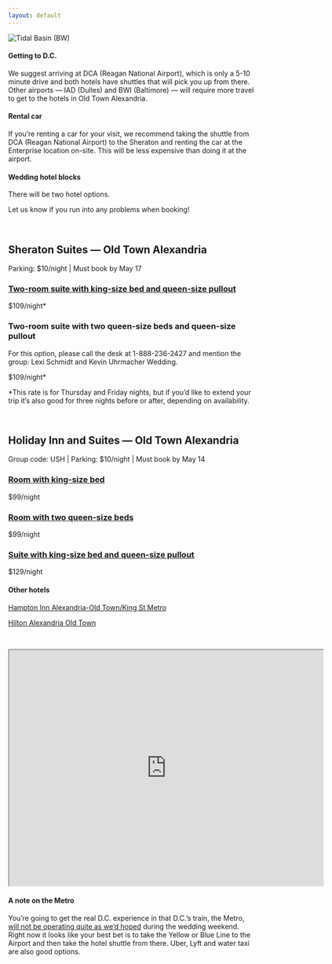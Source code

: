 ```yaml
---
layout: default
---
```


![Tidal Basin (BW)](../assets/images/IMG_6671.jpg)


#### Getting to D.C. 
We suggest arriving at DCA (Reagan National Airport), which is only a 5-10 minute drive and both hotels have shuttles that will pick you up from there. Other airports — IAD (Dulles) and BWI (Baltimore) — will require more travel to get to the hotels in Old Town Alexandria.


#### Rental car
If you’re renting a car for your visit, we recommend taking the shuttle from DCA (Reagan National Airport) to the Sheraton and renting the car at the Enterprise location on-site. This will be less expensive than doing it at the airport.


#### Wedding hotel blocks
There will be two hotel options. 

Let us know if you run into any problems when booking!

&nbsp;

## Sheraton Suites — Old Town Alexandria
Parking: $10/night | Must book by May 17

### [Two-room suite with king-size bed and queen-size pullout](https://www.marriott.com/event-reservations/reservation-link.mi?id=1543516969667&key=GRP&app=resvlink)
$109/night*

### Two-room suite with two queen-size beds and queen-size pullout 
For this option, please call the desk at 1-888-236-2427 and mention the group: Lexi Schmidt and Kevin Uhrmacher Wedding.

$109/night*

*This rate is for Thursday and Friday nights, but if you’d like to extend your trip it’s also good for three nights before or after, depending on availability.


&nbsp;

## Holiday Inn and Suites — Old Town Alexandria
Group code: USH | Parking: $10/night | Must book by May 14

### [Room with king-size bed](https://www.holidayinn.com/redirect?path=rates&brandCode=HI&localeCode=en&regionCode=1&hotelCode=axehd&checkInDate=14&checkInMonthYear=052019&checkOutDate=16&checkOutMonthYear=052019&_PMID=99801505&GPC=USH&viewfullsite=true)
$99/night

### [Room with two queen-size beds](https://www.holidayinn.com/redirect?path=rates&brandCode=HI&localeCode=en&regionCode=1&hotelCode=axehd&checkInDate=14&checkInMonthYear=052019&checkOutDate=16&checkOutMonthYear=052019&_PMID=99801505&GPC=USH&viewfullsite=true)
$99/night

### [Suite with king-size bed and queen-size pullout](https://www.holidayinn.com/redirect?path=rates&brandCode=HI&localeCode=en&regionCode=1&hotelCode=axehd&checkInDate=14&checkInMonthYear=052019&checkOutDate=16&checkOutMonthYear=052019&_PMID=99801505&GPC=USH&viewfullsite=true)
$129/night


<!--Once you’ve booked your hotel, check out our suggestions for [things to do while you’re visiting D.C.](LINK)-->


#### Other hotels

[Hampton Inn Alexandria-Old Town/King St Metro](https://hamptoninn3.hilton.com/en/hotels/virginia/hampton-inn-alexandria-old-town-king-st-metro-WASALHX/index.html)

[Hilton Alexandria Old Town](https://www3.hilton.com/en/hotels/virginia/hilton-alexandria-old-town-DCAOTHF/index.html)

&nbsp;

<iframe src="https://www.google.com/maps/d/embed?mid=16dVJCFVTjAuBB9VuNTo0ey6SqtQ5lQcI&hl=en" width="640" height="480"></iframe>

#### A note on the Metro

You’re going to get the real D.C. experience in that D.C.’s train, the Metro, [will not be operating quite as we’d hoped](https://www.washingtonpost.com/local/trafficandcommuting/metro-wants-to-rebuild-20-station-platforms-in-three-years-creating-safetrack-like-disruptions/2018/05/07/f7c19dcc-5164-11e8-abd8-265bd07a9859_story.html) during the wedding weekend. Right now it looks like your best bet is to take the Yellow or Blue Line to the Airport and then take the hotel shuttle from there. Uber, Lyft and water taxi are also good options.



